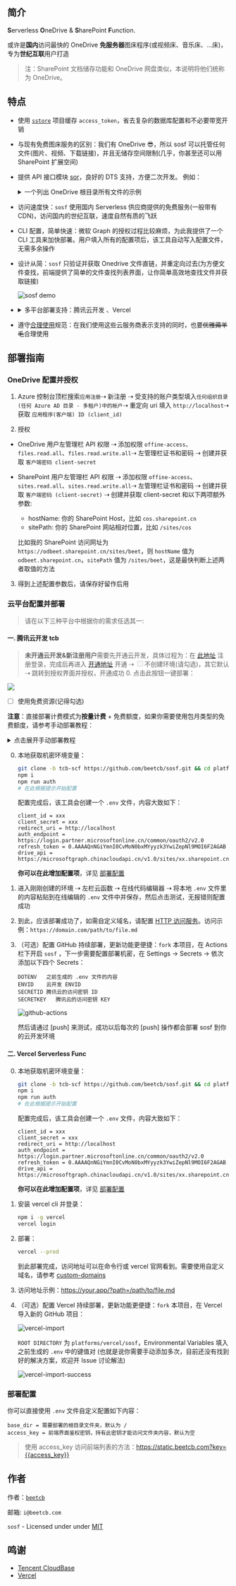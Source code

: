 ## 简介

**S**erverless **O**neDrive & **S**harePoint **F**unction.

或许是**国内**访问最快的 OneDrive **免服务器**图床程序(或视频床、音乐床、...床)，专为**世纪互联**用户打造

> 注：SharePoint 文档储存功能和 OneDrive 网盘类似，本说明将他们统称为 OneDrive。

## 特点

- 使用 [`sstore`](https://github.com/beetcb/sstore) 项目缓存 `access_token`，省去复杂的数据库配置和不必要带宽开销

- 与现有免费图床服务的区别：我们有 OneDrive 😎，所以 sosf 可以托管任何文件(图片、视频、下载链接)，并且无储存空间限制(几乎，你甚至还可以用 SharePoint 扩展空间)

- 提供 API 接口模块 [sor](./sor/)，良好的 DTS 支持，方便二次开发。
  例如：<details><summary>一个列出 OneDrive 根目录所有文件的示例</summary>

  ```js
  const { getToken, listChildren } = require('@beetcb/sor')

  async function handler() {
    const access_token = await getToken()
    const resource = await listChildren('/', access_token)
    if (resource) {
      return resource
    }
  }

  exports.main = handler
  ```

  </details>

- 访问速度快：`sosf` 使用国内 Serverless 供应商提供的免费服务(一般带有 CDN)，访问国内的世纪互联，速度自然有质的飞跃

- CLI 配置，简单快速：微软 Graph 的授权过程比较麻烦，为此我提供了一个 CLI 工具来加快部署。用户填入所有的配置项后，该工具自动写入配置文件，无需多余操作

- 设计从简：`sosf` 只验证并获取 Onedrive 文件直链，并重定向过去(为方便文件查找，前端提供了简单的文件查找列表界面，让你简单高效地查找文件并获取链接)

  ![sosf demo](https://i.imgur.com/JymEAG3.png)

- <details>
     <summary>多平台部署支持：腾讯云开发 、Vercel</summary>

  - [腾讯云开发免费额度 (⚡)][tcb-console]：就速度而言它应该是最快的，缺点是每月有使用量限制 `执行内存(GB) * 执行时间(s)` 为 1000 GBs，云函数公网访问月流量限制为 1 GB，详见 [免费额度][tcb-price]。如果你觉得服务不错，也可按量付费表示支持

  - [Vercel Serverless Func (🌸)][vercel-func]：它是国外服务器，速度不如前两家；不过国内访问速度也不错，不需要备案，免费额度也绝对够用：云函数使用量限制 `执行内存(GB) * 执行时间(h)` 为 100 GB-Hrs，月流量 100 GB, 详见 [Fair Use Policy][fair-use]
  </details>

- 遵守[合理使用](fair-use)规范：在我们使用这些云服务商表示支持的同时，也要~~优雅薅羊毛~~合理使用

## 部署指南

### OneDrive 配置并授权

1. Azure 控制台顶栏搜索`应用注册`⇢ 新注册 ⇢ 受支持的账户类型填入`任何组织目录(任何 Azure AD 目录 - 多租户)中的帐户`⇢ 重定向 uri 填入 `http://localhost`⇢ 获取 `应用程序(客户端) ID (client_id)`

2. 授权

- OneDrive 用户左管理栏 API 权限 ⇢ 添加权限 `offine-access`、`files.read.all`、`files.read.write.all`⇢ 左管理栏证书和密码 ⇢ 创建并获取 `客户端密码 client-secret`
- SharePoint 用户左管理栏 API 权限 ⇢ 添加权限 `offine-access`、`sites.read.all`、`sites.read.write.all`⇢ 左管理栏证书和密码 ⇢ 创建并获取 `客户端密码 (client-secret)` ⇢ 创建并获取 client-secret 和以下两项额外参数:

  - hostName: 你的 SharePoint Host，比如 `cos.sharepoint.cn`
  - sitePath: 你的 SharePoint 网站相对位置，比如 `/sites/cos`

  比如我的 SharePoint 访问网址为 `https://odbeet.sharepoint.cn/sites/beet`，则 `hostName` 值为 `odbeet.sharepoint.cn`，`sitePath` 值为 `/sites/beet`，这是最快判断上述两者取值的方法

3. 得到上述配置参数后，请保存好留作后用

### 云平台配置并部署

> 请在以下三种平台中根据你的需求任选其一:

#### 一. 腾讯云开发 tcb

> **未开通云开发&新注册用户**需要先开通云开发，具体过程为：在 [此地址][tcb-console] 注册登录，完成后再进入 [开通地址][tcb-console] 开通 ⇢ <span><input type="checkbox" disabled>不创建环境(请勾选)</span>，其它默认 ⇢ 跳转到授权界面并授权，开通成功 0. 点击此按钮一键部署：<br>

[![][tcb-btn]][tcb-btn-link]

- [ ] 使用免费资源(记得勾选)

**注意**：直接部署计费模式为**按量计费** + 免费额度，如果你需要使用包月类型的免费额度，请参考手动部署教程： <details><summary>点击展开手动部署教程</summary>

0. 配置机密环境变量：

   ```bash
   git clone https://github.com/beetcb/sosf.git && cd platforms/cloudbase/sosf/
   npm i
   npm run auth
   # 在此根据提示开始配置
   ```

   配置完成后，该工具会创建一个 `.env` 文件，内容大致如下：

   ```text
   client_id = xxx
   client_secret = xxx
   redirect_uri = http://localhost
   auth_endpoint = https://login.partner.microsoftonline.cn/common/oauth2/v2.0
   refresh_token = 0.AAAAQnNGiYmnI0CvMoN0bxMYyyzk3YwiZepNl9MOI6F2AGAB
   drive_api = https://microsoftgraph.chinacloudapi.cn/v1.0/sites/xx.sharepoint.cn,b4df3221/drive
   ```

   **你可以在此增加配置项**，详见 [部署配置](#部署配置)

1. 进入云开发[控制台][tcb-console] ⇢ 空模板 ⇢ 确保选择计费方式`包年包月`, 套餐版本`免费版`(这样能够确保免费额度超出后不继续扣费，当然如果你觉得服务不错，请付费表示支持) ⇢ 进入控制台

2. 安装 tcb cli 并授权登录：

   ```bash
   npm i -g @cloudbase/cli
   tcb login
   ```

   此时需手动修改云开发[配置文件][tcb]中 envId 项为你的环境 ID

3. 部署云函数：

   ```bash
   tcb fn deploy
   ```

4. 指定 HTTP 访问路径：
   ```bash
   tcb service create -p / -f sosf
   # 让函数在根目录触发
   ```
5. 等待几分钟，就可以开始预览了，访问示例：`https://your.app/path/to/file.md`

</details>

0. 本地获取机密环境变量：

   ```bash
   git clone -b tcb-scf https://github.com/beetcb/sosf.git && cd platforms/cloudbase/sosf/
   npm i
   npm run auth
   # 在此根据提示开始配置
   ```

   配置完成后，该工具会创建一个 `.env` 文件，内容大致如下：

   ```text
   client_id = xxx
   client_secret = xxx
   redirect_uri = http://localhost
   auth_endpoint = https://login.partner.microsoftonline.cn/common/oauth2/v2.0
   refresh_token = 0.AAAAQnNGiYmnI0CvMoN0bxMYyyzk3YwiZepNl9MOI6F2AGAB
   drive_api = https://microsoftgraph.chinacloudapi.cn/v1.0/sites/xx.sharepoint.cn,b4df3221/drive
   ```

   **你可以在此增加配置项**，详见 [部署配置](#部署配置)

1. 进入刚刚创建的环境 ⇢ 左栏云函数 ⇢ 在线代码编辑器 ⇢ 将本地 `.env` 文件里的内容粘贴到在线编辑的 `.env` 文件中并保存，然后点击测试，无报错则配置成功

2. 到此，应该部署成功了，如需自定义域名，请配置 [HTTP 访问服务][tcb-http]。访问示例：`https://domain.com/path/to/file.md`

3. （可选）配置 GitHub 持续部署，更新功能更便捷：`fork` 本项目，在 Actions 栏下开启 `sosf` ，下一步需要配置部署机密，在 Settings -> Secrets -> 依次添加以下四个 Secrets：

   ```text
   DOTENV   之前生成的 .env 文件的内容
   ENVID    云开发 ENVID
   SECRETID 腾讯云的访问密钥 ID
   SECRETKEY   腾讯云的访问密钥 KEY
   ```

   ![github-actions][github-actions-secret]

   然后请通过 [push] 来测试，成功以后每次的 [push] 操作都会部署 sosf 到你的云开发环境

#### 二. Vercel Serverless Func

0. 本地获取机密环境变量：

   ```bash
   git clone -b tcb-scf https://github.com/beetcb/sosf.git && cd platforms/vercel/sosf/
   npm i
   npm run auth
   # 在此根据提示开始配置
   ```

   配置完成后，该工具会创建一个 `.env` 文件，内容大致如下：

   ```text
   client_id = xxx
   client_secret = xxx
   redirect_uri = http://localhost
   auth_endpoint = https://login.partner.microsoftonline.cn/common/oauth2/v2.0
   refresh_token = 0.AAAAQnNGiYmnI0CvMoN0bxMYyyzk3YwiZepNl9MOI6F2AGAB
   drive_api = https://microsoftgraph.chinacloudapi.cn/v1.0/sites/xx.sharepoint.cn,b4df3221/drive
   ```

   **你可以在此增加配置项**，详见 [部署配置](#部署配置)

1. 安装 vercel cli 并登录：

   ```bash
   npm i -g vercel
   vercel login
   ```

2. 部署：

   ```bash
   vercel --prod
   ```

   到此部署完成，访问地址可以在命令行或 vercel 官网看到。需要使用自定义域名，请参考 [custom-domains][vercel-custom-domains]

3. 访问地址示例：https://your.app/?path=/path/to/file.md

4. （可选）配置 Vercel 持续部署，更新功能更便捷：`fork` 本项目，在 Vercel 导入新的 GitHub 项目：

   ![vercel-import][vercel-import]

   `ROOT DIRECTORY` 为 `platforms/vercel/sosf`，Environmental Variables 填入之前生成的 `.env` 中的键值对 (也就是说你需要手动添加多次，目前还没有找到好的解决方案，欢迎开 Issue 讨论解法)

   ![vercel-import-success][vercel-import-success]

### 部署配置

你可以直接使用 `.env` 文件自定义配置如下内容：

```text
base_dir = 需要部署的根目录文件夹，默认为 /
access_key = 前端界面鉴权密钥，持有此密钥才能访问文件夹内容，默认为空
```

> 使用 access_key 访问前端列表的方法：https://static.beetcb.com?key={{access_key}}

## 作者

作者：[`beetcb`][beetcb]

邮箱: `i@beetcb.com`

`sosf` - Licensed under under [MIT][license]

## 鸣谢

- [Tencent CloudBase][tcb-thanks]
- [Vercel][vercel-thanks]

[tcb-thanks]: https://github.com/TencentCloudBase
[vercel-thanks]: https://github.com/vercel/vercel
[vercel-func]: https://vercel.com/docs/serverless-functions/introduction
[license]: https://github.com/beetcb/sosf/blob/tcb-scf/LICENSE
[beetcb]: https://www.beetcb.com
[tcb-http]: https://console.cloud.tencent.com/tcb/env/access?rid=4
[tcb]: ./cloudbaserc.json
[tcb-price]: https://cloud.tencent.com/document/product/876/39095
[tcb-console]: https://console.cloud.tencent.com/tcb
[tcb-btn]: https://main.qcloudimg.com/raw/67f5a389f1ac6f3b4d04c7256438e44f.svg
[tcb-btn-link]: https://console.cloud.tencent.com/tcb/env/index?action=CreateAndDeployCloudBaseProject&appUrl=https%3A%2F%2Fgithub.com%2Fbeetcb%2Fsosf&branch=main
[fair-use]: https://vercel.com/docs/platform/fair-use-policy
[github-actions-secret]: https://i.imgur.com/sY9Vthc.png
[vercel-import]: https://i.imgur.com/LpozMqw.png
[vercel-custom-domains]: https://vercel.com/docs/custom-domains#
[vercel-import-success]: https://i.imgur.com/K1WbX6Q.png
